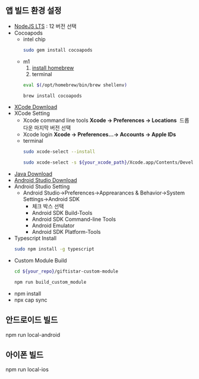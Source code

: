 
## 앱 빌드 환경 설정

- [NodeJS LTS](https://nodejs.org/ko/) : 12 버전 선택
- Cocoapods
  - intel chip
    ```bash
    sudo gem install cocoapods
    ```
  - m1
    1. [install homebrew](https://docs.brew.sh/Installation)
    2. terminal
    ```bash
    eval $(/opt/homebrew/bin/brew shellenv)

    brew install cocoapods
    ```
- [XCode Download](https://developer.apple.com/xcode/)
- XCode Setting
  - Xcode command line tools
    **Xcode → Preferences → Locations** 
    드롭다운 마지막 버전 선택
  - Xcode login
    **Xcode → Preferences...→ Accounts → Apple IDs**
  - terminal
    ```bash
    sudo xcode-select --install

    sudo xcode-select -s ${your_xcode_path}/Xcode.app/Contents/Developer
    ```
- [Java Download](https://www.oracle.com/java/technologies/downloads/#jdk17-mac)
- [Android Studio Download](https://developer.android.com/studio)
- Android Studio Setting
  - Android Studio→Preferences→Apprearances & Behavior→System Settings→Android SDK
    - 체크 박스 선택
    - Android SDK Build-Tools
    - Android SDK Command-line Tools
    - Android Emulator
    - Android SDK Platform-Tools
- Typescript Install
  ```bash
  sudo npm install -g typescript
  ```
- Custom Module Build
  ```bash
  cd ${your_repo}/giftistar-custom-module

  npm run build_custom_module
  ```
- npm install
- npx cap sync

## 안드로이드 빌드

npm run local-android

## 아이폰 빌드

npm run local-ios
